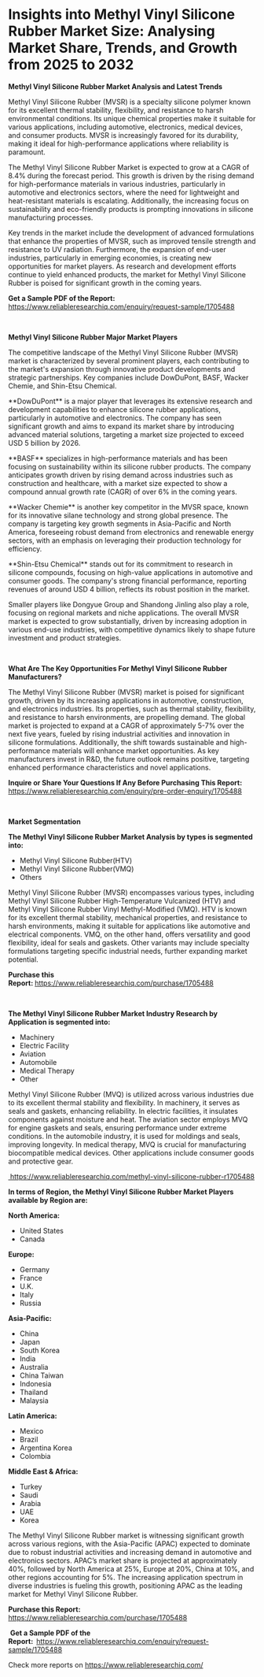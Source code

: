 <p><h1>Insights into Methyl Vinyl Silicone Rubber Market Size: Analysing Market Share, Trends, and Growth from 2025 to 2032</h1></p><p><strong>Methyl Vinyl Silicone Rubber Market Analysis and Latest Trends</strong></p>
<p><p>Methyl Vinyl Silicone Rubber (MVSR) is a specialty silicone polymer known for its excellent thermal stability, flexibility, and resistance to harsh environmental conditions. Its unique chemical properties make it suitable for various applications, including automotive, electronics, medical devices, and consumer products. MVSR is increasingly favored for its durability, making it ideal for high-performance applications where reliability is paramount.</p><p>The Methyl Vinyl Silicone Rubber Market is expected to grow at a CAGR of 8.4% during the forecast period. This growth is driven by the rising demand for high-performance materials in various industries, particularly in automotive and electronics sectors, where the need for lightweight and heat-resistant materials is escalating. Additionally, the increasing focus on sustainability and eco-friendly products is prompting innovations in silicone manufacturing processes.</p><p>Key trends in the market include the development of advanced formulations that enhance the properties of MVSR, such as improved tensile strength and resistance to UV radiation. Furthermore, the expansion of end-user industries, particularly in emerging economies, is creating new opportunities for market players. As research and development efforts continue to yield enhanced products, the market for Methyl Vinyl Silicone Rubber is poised for significant growth in the coming years.</p></p>
<p><strong>Get a Sample PDF of the Report:&nbsp;</strong> <a href="https://www.reliableresearchiq.com/enquiry/request-sample/1705488?utm_campaign=2232&utm_medium=2&utm_source=Github&utm_content=ia&utm_term=31012025&utm_id=methyl-vinyl-silicone-rubber">https://www.reliableresearchiq.com/enquiry/request-sample/1705488</a></p>
<p>&nbsp;</p>
<p><strong>Methyl Vinyl Silicone Rubber Major Market Players</strong></p>
<p><p>The competitive landscape of the Methyl Vinyl Silicone Rubber (MVSR) market is characterized by several prominent players, each contributing to the market's expansion through innovative product developments and strategic partnerships. Key companies include DowDuPont, BASF, Wacker Chemie, and Shin-Etsu Chemical.</p><p>**DowDuPont** is a major player that leverages its extensive research and development capabilities to enhance silicone rubber applications, particularly in automotive and electronics. The company has seen significant growth and aims to expand its market share by introducing advanced material solutions, targeting a market size projected to exceed USD 5 billion by 2026.</p><p>**BASF** specializes in high-performance materials and has been focusing on sustainability within its silicone rubber products. The company anticipates growth driven by rising demand across industries such as construction and healthcare, with a market size expected to show a compound annual growth rate (CAGR) of over 6% in the coming years.</p><p>**Wacker Chemie** is another key competitor in the MVSR space, known for its innovative silane technology and strong global presence. The company is targeting key growth segments in Asia-Pacific and North America, foreseeing robust demand from electronics and renewable energy sectors, with an emphasis on leveraging their production technology for efficiency.</p><p>**Shin-Etsu Chemical** stands out for its commitment to research in silicone compounds, focusing on high-value applications in automotive and consumer goods. The company's strong financial performance, reporting revenues of around USD 4 billion, reflects its robust position in the market.</p><p>Smaller players like Dongyue Group and Shandong Jinling also play a role, focusing on regional markets and niche applications. The overall MVSR market is expected to grow substantially, driven by increasing adoption in various end-use industries, with competitive dynamics likely to shape future investment and product strategies.</p></p>
<p>&nbsp;</p>
<p><strong>What Are The Key Opportunities For Methyl Vinyl Silicone Rubber Manufacturers?</strong></p>
<p><p>The Methyl Vinyl Silicone Rubber (MVSR) market is poised for significant growth, driven by its increasing applications in automotive, construction, and electronics industries. Its properties, such as thermal stability, flexibility, and resistance to harsh environments, are propelling demand. The global market is projected to expand at a CAGR of approximately 5-7% over the next five years, fueled by rising industrial activities and innovation in silicone formulations. Additionally, the shift towards sustainable and high-performance materials will enhance market opportunities. As key manufacturers invest in R&D, the future outlook remains positive, targeting enhanced performance characteristics and novel applications.</p></p>
<p><strong>Inquire or Share Your Questions If Any Before Purchasing This Report:</strong> <a href="https://www.reliableresearchiq.com/enquiry/pre-order-enquiry/1705488?utm_campaign=2232&utm_medium=2&utm_source=Github&utm_content=ia&utm_term=31012025&utm_id=methyl-vinyl-silicone-rubber">https://www.reliableresearchiq.com/enquiry/pre-order-enquiry/1705488</a></p>
<p>&nbsp;</p>
<p><strong>Market Segmentation</strong></p>
<p><strong>The Methyl Vinyl Silicone Rubber Market Analysis by types is segmented into:</strong></p>
<p><ul><li>Methyl Vinyl Silicone Rubber(HTV)</li><li>Methyl Vinyl Silicone Rubber(VMQ)</li><li>Others</li></ul></p>
<p><p>Methyl Vinyl Silicone Rubber (MVSR) encompasses various types, including Methyl Vinyl Silicone Rubber High-Temperature Vulcanized (HTV) and Methyl Vinyl Silicone Rubber Vinyl Methyl-Modified (VMQ). HTV is known for its excellent thermal stability, mechanical properties, and resistance to harsh environments, making it suitable for applications like automotive and electrical components. VMQ, on the other hand, offers versatility and good flexibility, ideal for seals and gaskets. Other variants may include specialty formulations targeting specific industrial needs, further expanding market potential.</p></p>
<p><strong>Purchase this Report:&nbsp;</strong><a href="https://www.reliableresearchiq.com/purchase/1705488?utm_campaign=2232&utm_medium=2&utm_source=Github&utm_content=ia&utm_term=31012025&utm_id=methyl-vinyl-silicone-rubber">https://www.reliableresearchiq.com/purchase/1705488</a></p>
<p>&nbsp;</p>
<p><strong>The Methyl Vinyl Silicone Rubber Market Industry Research by Application is segmented into:</strong></p>
<p><ul><li>Machinery</li><li>Electric Facility</li><li>Aviation</li><li>Automobile</li><li>Medical Therapy</li><li>Other</li></ul></p>
<p><p>Methyl Vinyl Silicone Rubber (MVQ) is utilized across various industries due to its excellent thermal stability and flexibility. In machinery, it serves as seals and gaskets, enhancing reliability. In electric facilities, it insulates components against moisture and heat. The aviation sector employs MVQ for engine gaskets and seals, ensuring performance under extreme conditions. In the automobile industry, it is used for moldings and seals, improving longevity. In medical therapy, MVQ is crucial for manufacturing biocompatible medical devices. Other applications include consumer goods and protective gear.</p></p>
<p><a href="https://www.reliableresearchiq.com/methyl-vinyl-silicone-rubber-r1705488?utm_campaign=2232&utm_medium=2&utm_source=Github&utm_content=ia&utm_term=31012025&utm_id=methyl-vinyl-silicone-rubber">&nbsp;https://www.reliableresearchiq.com/methyl-vinyl-silicone-rubber-r1705488</a></p>
<p><strong>In terms of Region, the Methyl Vinyl Silicone Rubber Market Players available by Region are:</strong></p>
<p>
    <p> <strong> North America: </strong>
        <ul>
            <li>United States</li>
            <li>Canada</li>
        </ul>
        </p> 
    <p> <strong> Europe: </strong>
        <ul>
            <li>Germany</li>
            <li>France</li>
            <li>U.K.</li>
            <li>Italy</li>
            <li>Russia</li>
        </ul>
        </p> 
    <p> <strong> Asia-Pacific: </strong>
        <ul>
            <li>China</li>
            <li>Japan</li>
            <li>South Korea</li>
            <li>India</li>
            <li>Australia</li>
            <li>China Taiwan</li>
            <li>Indonesia</li>
            <li>Thailand</li>
            <li>Malaysia</li>
        </ul>
        </p> 
    <p> <strong> Latin America: </strong>
        <ul>
            <li>Mexico</li>
            <li>Brazil</li>
            <li>Argentina Korea</li>
            <li>Colombia</li>
        </ul>
        </p> 
    <p> <strong> Middle East & Africa: </strong>
        <ul>
            <li>Turkey</li>
            <li>Saudi</li>
            <li>Arabia</li>
            <li>UAE</li>
            <li>Korea</li>
        </ul>
    </p>
    </p>
<p><p>The Methyl Vinyl Silicone Rubber market is witnessing significant growth across various regions, with the Asia-Pacific (APAC) expected to dominate due to robust industrial activities and increasing demand in automotive and electronics sectors. APAC’s market share is projected at approximately 40%, followed by North America at 25%, Europe at 20%, China at 10%, and other regions accounting for 5%. The increasing application spectrum in diverse industries is fueling this growth, positioning APAC as the leading market for Methyl Vinyl Silicone Rubber.</p></p>
<p><strong>Purchase this Report: </strong><a href="https://www.reliableresearchiq.com/purchase/1705488?utm_campaign=2232&utm_medium=2&utm_source=Github&utm_content=ia&utm_term=31012025&utm_id=methyl-vinyl-silicone-rubber">https://www.reliableresearchiq.com/purchase/1705488</a></p>
<p>&nbsp;<strong>Get a Sample PDF of the Report:&nbsp;&nbsp;</strong><a href="https://www.reliableresearchiq.com/enquiry/request-sample/1705488?utm_campaign=2232&utm_medium=2&utm_source=Github&utm_content=ia&utm_term=31012025&utm_id=methyl-vinyl-silicone-rubber">https://www.reliableresearchiq.com/enquiry/request-sample/1705488</a></p>
<p><strong></strong></p>
<p>Check more reports on <a href="https://www.reliableresearchiq.com/?utm_campaign=2232&utm_medium=2&utm_source=Github&utm_content=ia&utm_term=31012025&utm_id=methyl-vinyl-silicone-rubber">https://www.reliableresearchiq.com/</a></p>